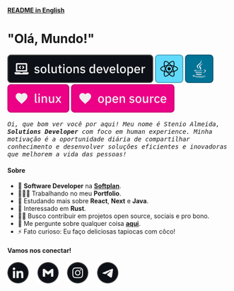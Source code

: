 <p><a href="./README.en.md"><strong>README in English</strong></a></p>

<h1><strong>"Olá, Mundo!"</strong></h1>

<p>

<img src="./etc/assets/profile-occupation.svg" alt="Função - Software Developer" title="Occupation" /> <img src="./etc/assets/profile-react.svg" alt="React" title="React" /> <img src="./etc/assets/profile-java.svg" alt="Java" title="Java" /> <img src="./etc/assets/profile-linux.svg" alt="Love Linux" title="Love Linux" /> <img src="./etc/assets/profile-opensource.svg" alt="Love Open Source" title="Love Open Source" />

</p>

<samp><em>Oi, que bom ver você por aqui! Meu nome é Stenio Almeida, **Solutions Developer** com foco em human experience. Minha motivação é a oportunidade diária de compartilhar conhecimento e desenvolver soluções eficientes e inovadoras que melhorem a vida das pessoas!</em></samp>

#### **Sobre**

- 💼 **Software Developer** na [**Softplan**][softplan].
- 👨🏻‍💻 Trabalhando no meu **Portfolio**.
- 🌱 Estudando mais sobre **React**, **Next** e **Java**.
- 🧐 Interessado em **Rust**.
- 🤝🏼 Busco contribuir em projetos open source, sociais e pro bono.
- 💬 Me pergunte sobre qualquer coisa [**aqui**][telegram].
- ⚡ Fato curioso: Eu faço deliciosas tapiocas com côco!

#### **Vamos nos conectar!**

[<img src="./etc/assets/social-linkedin.svg" alt="Linkedin" style="width: 3rem" />][linkedin]&nbsp;&nbsp;&nbsp;&nbsp;
[<img src="./etc/assets/social-gmail.svg" alt="Gmail" style="width: 3rem" />][gmail]&nbsp;&nbsp;&nbsp;&nbsp;
[<img src="./etc/assets/social-instagram.svg" alt="Instagram" style="width: 3rem" />][instagram]&nbsp;&nbsp;&nbsp;&nbsp;
[<img src="./etc/assets/social-telegram.svg" alt="Telegram" style="width: 3rem" />][telegram]

<!-- <a href="./RESUME.md"><h4><strong>Ver perfil completo!</strong></h4></a> -->

<!-- links -->

[linkedin]: https://linkedin.com/in/stenioas/
[instagram]: https://instagram.com/stenioas/
[telegram]: https://t.me/stenioas/
[gmail]: mailto:stenioas@gmail.com
[softplan]: https://softplan.com.br/
[lang-english]: ./README.en.md
